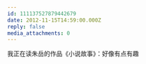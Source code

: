 ```yaml
---
id: 111137527879442679
date: 2012-11-15T14:59:00.000Z
reply: false
media_attachments: 0
---
```


我正在读朱岳的作品《小说故事》：好像有点有趣 ​​​​

